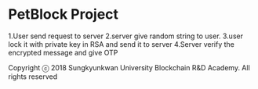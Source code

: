 # PetBlock Project

1.User send request to server
2.server give random string to user.
3.user lock it with private key in RSA and send it to server
4.Server verify the encrypted message and give OTP

Copyright ⓒ 2018 Sungkyunkwan University Blockchain R&D Academy. All rights reserved
